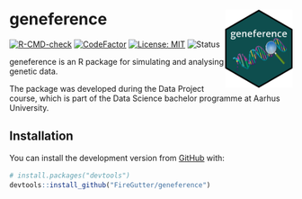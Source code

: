 
<!-- README.md is generated from README.Rmd. Please edit that file -->

# geneference <img src="man/figures/logo.png" align="right" width="120"/>

<!-- badges: start -->

[![R-CMD-check](https://github.com/FireGutter/geneference/workflows/R-CMD-check/badge.svg)](https://github.com/FireGutter/geneference/actions)
[![CodeFactor](https://www.codefactor.io/repository/github/firegutter/geneference/badge?s=d63fc08844421c6003bc29b6e159ab5051f1f619)](https://www.codefactor.io/repository/github/firegutter/geneference)
[![License:
MIT](https://img.shields.io/badge/License-MIT-yellow.svg)](https://opensource.org/licenses/MIT/)
![Status](https://img.shields.io/badge/status-not%20released-orange)
<!-- badges: end -->

geneference is an R package for simulating and analysing genetic data.

The package was developed during the Data Project course, which is part
of the Data Science bachelor programme at Aarhus University.

## Installation

You can install the development version from
[GitHub](https://github.com/) with:

``` r
# install.packages("devtools")
devtools::install_github("FireGutter/geneference")
```
